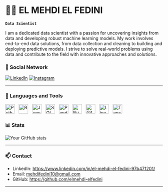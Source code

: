 # 👨‍💻 EL MEHDI EL FEDINI 

**`Data Scientist`**

I am a dedicated data scientist with a passion for uncovering insights from data and developing robust machine learning models. My work involves end-to-end data solutions, from data collection and cleaning to building and deploying predictive models. I strive to solve real-world problems using data and contribute to the field with innovative approaches and solutions.

### 📱 Social Network

<p align="left">
   <a href="https://www.linkedin.com/in/yourprofile">
      <img alt="LinkedIn" title="Connect with me on LinkedIn" src="https://custom-icon-badges.demolab.com/badge/-LinkedIn-blue?style=for-the-badge&logo=linkedin&logoColor=white"/></a> 
<!--    <a href="https://github.com/elmehdi-elfedini?tab=followers">
      <img alt="followers" title="Follow me on Github" src="https://custom-icon-badges.demolab.com/github/followers/elmehdi-elfedini?color=236ad3&labelColor=1155ba&style=for-the-badge&logo=person-add&label=Follow&logoColor=white"/></a> -->
<!--    <a href="https://github.com/elmehdi-elfedini?tab=repositories&sort=stargazers">
      <img alt="total stars" title="Total stars on GitHub" src="https://custom-icon-badges.demolab.com/github/stars/elmehdi-elfedini?color=55960c&style=for-the-badge&labelColor=488207&logo=star"/></a> -->
   <a href="https://www.instagram.com/mehdielfedini/">
      <img alt="Instagram" title="Follow me on Instagram" src="https://img.shields.io/badge/Instagram-E4405F?style=for-the-badge&logo=instagram&logoColor=white"/></a>
</p>

---

### 🧰 Languages and Tools

<img align="left" alt="Python" width="30px" style="padding-right:10px;" src="https://cdn.jsdelivr.net/gh/devicons/devicon/icons/python/python-plain.svg"/>
<img align="left" alt="R" width="30px" style="padding-right:10px;" src="https://cdn.jsdelivr.net/gh/devicons/devicon/icons/r/r-original.svg" />
<img align="left" alt="Jupyter" width="30px" style="padding-right:10px;" src="https://cdn.jsdelivr.net/gh/devicons/devicon/icons/jupyter/jupyter-original.svg" />
<img align="left" alt="SQL" width="30px" style="padding-right:10px;" src="https://cdn.jsdelivr.net/gh/devicons/devicon/icons/mysql/mysql-original.svg" />
<img align="left" alt="Pandas" width="30px" style="padding-right:10px;" src="https://cdn.jsdelivr.net/gh/devicons/devicon/icons/pandas/pandas-original.svg" />
<img align="left" alt="NumPy" width="30px" style="padding-right:10px;" src="https://cdn.jsdelivr.net/gh/devicons/devicon/icons/numpy/numpy-original.svg" />
<img align="left" alt="Git" width="30px" style="padding-right:10px;" src="https://cdn.jsdelivr.net/gh/devicons/devicon/icons/git/git-original.svg" />
<img align="left" alt="Linux" width="30px" style="padding-right:10px;" src="https://cdn.jsdelivr.net/gh/devicons/devicon/icons/linux/linux-original.svg" />
<img align="left" alt="TensorFlow" width="30px" style="padding-right:10px;" src="https://cdn.jsdelivr.net/gh/devicons/devicon/icons/tensorflow/tensorflow-original.svg" />
<br />

#

### 📊 Stats

![Your GitHub stats](https://github-readme-stats.vercel.app/api?username=elmehdi-elfedini&show_icons=true&theme=gruvbox)

<!-- ![GitHub Streak](https://streak-stats.demolab.com?user=yourusername&theme=gruvbox&border_radius=4.5) -->

---

### 📫 Contact

- LinkedIn: https://www.linkedin.com/in/el-mehdi-el-fedini-97b471201/
- Email: mehdifedini10@gmail.com
- GitHub: https://github.com/elmehdi-elfedini

---

